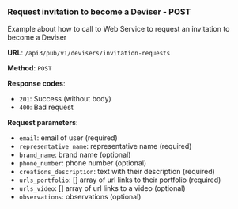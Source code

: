### Request invitation to become a Deviser - POST 

Example about how to call to Web Service to request an invitation
to become a Deviser

**URL**: `/api3/pub/v1/devisers/invitation-requests`

**Method**: `POST`

**Response codes**: 
* `201`: Success (without body)
* `400`: Bad request
  
**Request parameters**:
* `email`: email of user (required)
* `representative_name`: representative name (required)
* `brand_name`: brand name (optional)
* `phone_number`: phone number (optional)
* `creations_description`: text with their description (required)
* `urls_portfolio`: [] array of url links to their portfolio (required)
* `urls_video`: [] array of url links to a video (optional)
* `observations`: observations (optional)
